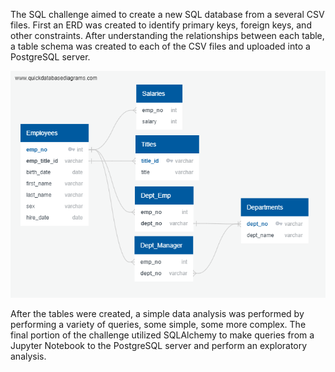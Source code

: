 The SQL challenge aimed to create a new SQL database from a several CSV files. First an ERD was created to identify primary keys, foreign keys, and other constraints. After understanding the relationships between each table, a table schema was created to each of the CSV files and uploaded into a PostgreSQL server. 

![table.png](ERD.png)


After the tables were created, a simple data analysis was performed by performing a variety of queries, some simple, some more complex.
The final portion of the challenge utilized SQLAlchemy to make queries from a Jupyter Notebook to the PostgreSQL server and perform an exploratory analysis. 


